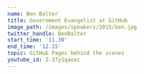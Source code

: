 ```yaml
---
name: Ben Balter
title: Government Evangelist at GitHub
image_path: /images/speakers/2015/ben.jpg
twitter_handle: BenBalter
start_time: '11.30'
end_time: '12.15'
topic: GitHub Pages behind the scenes
youtube_id: Z-37y1qaoxc
---
```

